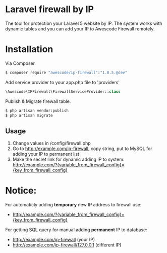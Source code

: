 # Laravel firewall by IP
The tool for protection your Laravel 5 website by IP. The system works with dynamic tables and you can add your IP to Awescode Firewall remotely.

# Installation

Via Composer

``` bash
$ composer require "awescode/ip-firewall":"1.0.5.@dev"
```

Add service provider to your app.php file to 'providers'

``` php
\Awescode\IPFirewall\FirewallServiceProvider::class
```

Publish & Migrate firewall table.
``` bash
$ php artisan vendor:publish
$ php artisan migrate
```
## Usage

1. Change values in /config/firewall.php
2. Go to http://example.com/ip-firewall, copy string, put to MySQL for adding your IP to permanent list
3. Make the secret link for dynamic adding IP to system: http://example.com/?{variable_from_firewall_config}={key_from_firewall_config}

# Notice:

For automaticly adding <b>temporary</b> new IP address to firewall use:
 - http://example.com/?{variable_from_firewall_config}={key_from_firewall_config}

For getting SQL query for manual adding <b>permanent</b> IP to database:
 - http://example.com/ip-firewall (your IP)
 - http://example.com/ip-firewall/127.0.0.1 (different IP)
 


